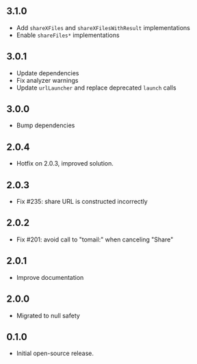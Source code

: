 ## 3.1.0

- Add `shareXFiles` and `shareXFilesWithResult` implementations
- Enable `shareFiles*` implementations

## 3.0.1

- Update dependencies
- Fix analyzer warnings
- Update `urlLauncher` and replace deprecated `launch` calls

## 3.0.0

- Bump dependencies

## 2.0.4

- Hotfix on 2.0.3, improved solution.

## 2.0.3

- Fix #235: share URL is constructed incorrectly

## 2.0.2

- Fix #201: avoid call to "tomail:" when canceling "Share"

## 2.0.1

- Improve documentation

## 2.0.0

- Migrated to null safety

## 0.1.0

- Initial open-source release.
